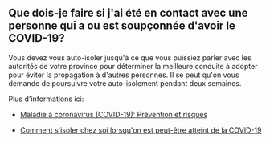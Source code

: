 ## Que dois-je faire si j'ai été en contact avec une personne qui a ou est soupçonnée d'avoir le COVID-19?

Vous devez vous auto-isoler jusqu'à ce que vous puissiez parler avec les autorités de votre province pour déterminer la meilleure conduite à adopter pour éviter la propagation à d'autres personnes. Il se peut qu'on vous demande de poursuivre votre auto-isolement pendant deux semaines.

Plus d'informations ici:

- [Maladie à coronavirus (COVID-19): Prévention et risques](https://www.canada.ca/fr/sante-publique/services/maladies/2019-nouveau-coronavirus/prevention-risques.html)

- [Comment s'isoler chez soi lorsqu'on est peut-être atteint de la COVID-19](https://www.canada.ca/fr/sante-publique/services/publications/maladies-et-affections/covid-19-comment-isoler-chez-soi.html)

